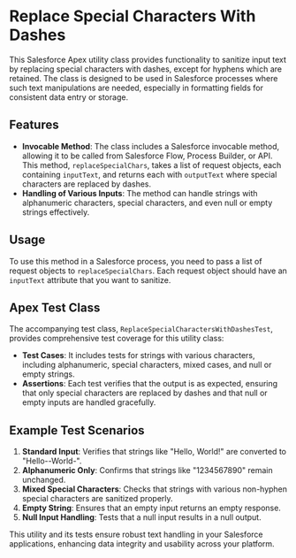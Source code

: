 # Replace Special Characters With Dashes

This Salesforce Apex utility class provides functionality to sanitize input text by replacing special characters with dashes, except for hyphens which are retained. The class is designed to be used in Salesforce processes where such text manipulations are needed, especially in formatting fields for consistent data entry or storage.

## Features

- **Invocable Method**: The class includes a Salesforce invocable method, allowing it to be called from Salesforce Flow, Process Builder, or API. This method, `replaceSpecialChars`, takes a list of request objects, each containing `inputText`, and returns each with `outputText` where special characters are replaced by dashes.
- **Handling of Various Inputs**: The method can handle strings with alphanumeric characters, special characters, and even null or empty strings effectively.

## Usage

To use this method in a Salesforce process, you need to pass a list of request objects to `replaceSpecialChars`. Each request object should have an `inputText` attribute that you want to sanitize.

## Apex Test Class

The accompanying test class, `ReplaceSpecialCharactersWithDashesTest`, provides comprehensive test coverage for this utility class:
- **Test Cases**: It includes tests for strings with various characters, including alphanumeric, special characters, mixed cases, and null or empty strings.
- **Assertions**: Each test verifies that the output is as expected, ensuring that only special characters are replaced by dashes and that null or empty inputs are handled gracefully.

## Example Test Scenarios

1. **Standard Input**: Verifies that strings like "Hello, World!" are converted to "Hello--World-".
2. **Alphanumeric Only**: Confirms that strings like "1234567890" remain unchanged.
3. **Mixed Special Characters**: Checks that strings with various non-hyphen special characters are sanitized properly.
4. **Empty String**: Ensures that an empty input returns an empty response.
5. **Null Input Handling**: Tests that a null input results in a null output.

This utility and its tests ensure robust text handling in your Salesforce applications, enhancing data integrity and usability across your platform.
